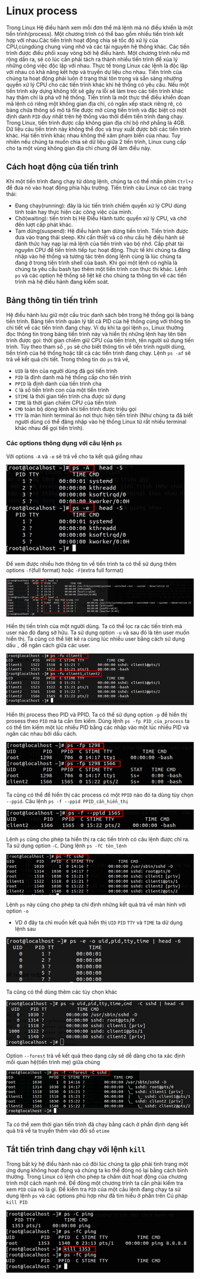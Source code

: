 # Linux process

Trong Linux Hệ điều hành xem mỗi đơn thể mã lệnh mà nó điều khiển là một tiến trình(process). Một chương trình có thể bao gồm nhiều tiến trình kết hợp với nhau.Các tiến trình hoạt động chia sẻ tốc độ xử lý của CPU,cùngdùng chung vùng nhớ và các tài nguyên hệ thông khác. Các tiến trình được điều phối xoay vòng bởi hệ điều hành. Một chương trình nếu mở rộng dần ra, sẽ có lúc cần phải tách ra thành nhiều tiến trình để xủa lý những công việc độc lập với nhau. Thực tế trong Linux các lệnh là độc lập với nhau có khả năng kết hợp và truyền dự liệu cho nhau.
Tiến trình của chúng ta hoạt động phải luôn ở trạng thái tôn trọng và sẵn sàng nhường quyền xử lý CPU cho các tiến trình khác khi hệ thống có yêu cầu. Nếu một tiến trình xây dựng không tốt sẽ gây ra lỗi sẽ làm treo các tiến trình khác hay thậm chí là phá vỡ hệ thống.
Tiến trình là một thực thể điều khiển đoạn mã lệnh có riêng một không gian địa chỉ, có ngăn xếp stack riêng rẽ, có bảng chứa thông số mô tả file được mở cùng tiến trình và đặc biệt có một định danh `PID` duy nhất trên hệ thống vào thời điểm tiến trình đang chạy.
Trong Linux, tiến trình được cấp không gian địa chỉ bộ nhớ phẳng là 4GB. Dữ liệu cảu tiến trình này không thể đọc và truy xuất được bởi các tiến trình khác. Hai tiến trình khác nhau không thể xâm phạm biến của nhau. Tuy nhiên nếu chúng ta muốn chia sẻ dữ liệu giữa 2 tiến trình, Linux cung cấp cho ta một vùng không gian địa chỉ chung để làm điều này.

## Cách hoạt động của tiến trình

Khi một tiến trình đang chạy từ dòng lệnh, chúng ta có thể nhấn phím `Ctrl+z` để đưa nó vào hoạt động phía hậu trường. Tiến trình cảu Linux có các trạng thái:

- Đang chạy(running): đây là lúc tiến trình chiếm quyền xử lý CPU dùng tính toán hay thực hiện các công việc của mình.
- Chờ(waiting): tiến trình bị Hệ Điều Hành tước quyền xử lý CPU, và chờ đến lượt cấp phát khác.
- Tạm dừng(suspend): Hệ điều hành tạm dừng tiến trình. Tiến trình được đưa vào trạng thái sleep. Khi cần thiết và có nhu cầu hệ điều hành sẽ đánh thức hay nạp lại mã lệnh của tiến trình vào bộ nhớ. Cấp phát tài nguyên CPU để tiến trình tiếp tục hoạt động.
  Thực tế khi chúng ta đăng nhập vào hệ thống và tương tác trên dòng lệnh cùng là lúc chúng ta đang ở trong tiến trình shell của bash. Khi gọi một lệnh có nghĩa là chúng ta yêu cầu bash tạo thêm một tiến trình con thực thi khác.
  Lệnh `ps` và các option hệ thống sẽ liệt kê cho chúng ta thông tin về các tiến trình mà hệ điều hành đang kiểm soát.

## Bảng thông tin tiến trình

Hệ điều hành lưu giữ một cấu trúc danh sách bên trong hệ thống gọi là bảng tiến trình. Bảng tiến trình quản lý tất cả PID của hệ thống cùng với thông tin chi tiết về các tiến trình đang chạy. Ví dụ khi ta gọi lệnh `ps`, Linux thường đọc thông tin trong bảng tiến trình này và hiển thị những lệnh hay tên tiến trình được gọi: thời gian chiếm giữ CPU của tiến trình, tên người sử dụng tiến trình.
Tùy theo tham số , `ps` sẽ cho biết thông tin về tiến trình người dùng, tiến trình của hệ thống hoặc tất cả các tiến trình đang chạy. Lệnh `ps -af` sẽ trả về kết quả chi tiết.
Trong thông tin do `ps` trả về,

- `UID` là tên của người dùng đã goi tiến trình
- `PID` là định danh mà hệ thống cấp cho tiến trình
- `PPID` là định danh của tiến trình cha
- `C` là số tiến trình con của một tiến trình
- `STIME` là thời gian tiến trình cha được sử dụng
- `TIME` là thời gian chiếm CPU của tiến trình
- `CMD` toàn bộ dòng lệnh khi tiến trình được triệu gọi
- `TTY` là màn hình terminal ảo nơi thực hiện tiến trình (Như chúng ta đã biết người dùng có thể đăng nhập vào hệ thống Linux từ rất nhiều terminal khác nhau để gọi tiến trình).

### Các options thông dụng với câu lệnh `ps`

Với options `-A` và `-e` sẽ trả về cho ta kết quả giồng nhau

![](../images/ps1.png)

Để xem được nhiều hơn thông tin về tiến trình ta có thể sử dụng thêm options `-f`(full format) hoặc `-F`(extra full format)

![](../images/ps2.png)

Hiển thị tiến trình của một người dùng. Ta có thể lọc ra các tiến trình mà user nào đó đang sở hữu. Ta sử dụng option `-u` và sau đó là tên user muốn hiển thị. Ta cũng có thể liệt kê ra cùng lúc nhiều user bằng cách sử dụng dấu `,` để ngăn cách giữa các user.

![](../images/ps3.png)

Hiển thị process theo PID và PPID. Ta có thể sử dụng option `-p` để hiển thị prosess theo `PID` mà ta cần tìm kiếm. Dùng lệnh `ps -fp PID_của_process` ta có thể tìm kiếm một lúc nhiều PID bằng các nhập vào một lúc nhiều PID và ngăn các nhau bởi dấu cách.

![](../images/ps4.png)

Ta cũng có thể để hiển thị các process có một `PPID` nào đó ta dùng tùy chọn `--ppid`. Câu lệnh
`ps -f --ppid PPID_cần_hiển_thị`

![](../images/ps5.png)

Lệnh `ps` cũng cho phép ta hiển thị ra các tiến trình có câu lệnh được chỉ ra. Ta sử dụng option `-C`. Dùng lệnh `ps -fC tên_lệnh`

![](../images/ps6.png)

Lệnh `ps` này cũng cho phép ta chỉ định những kết quả trả về màn hình với option `-o`

- VD ở đây ta chỉ muốn kết quả hiển thị `UID` `PID` `TTY` và `TIME` ta dử dụng lệnh sau

![](../images/ps7.png)

Ta cũng có thể dùng thêm các tùy chọn khác

![](../images/ps9.png)

Option `--forest` trả về kết quả theo dạng cây sẽ dễ dàng cho ta xác định mối quan hệ(tiến trình mẹ) giữa chúng

![](../images/ps10.png)

Ta có thể xem thời gian tiến trình đã chạy bằng cách ở phần định dạng kết quả trả về ta truyền thêm vào đối số `etime`

## Tắt tiến trình đang chạy với lệnh `kill`

Trong bất kỳ hệ điều hành nào có đôi lúc chúng ta gặp phải tình trạng một ứng dụng không hoạt đọng và chúng ta ko thể đóng nó lại bằng cách bình thường. Trong Linux có lệnh cho phép ta chấm dứt hoạt động của chương trình một cách mạnh mẽ.
Để đóng một chương trình ta cần phải kiểm tra xem `PID` của nó là gì. Để kiểm tra `PID` của một câu lệnh đang chạy ta sử dụng lệnh `ps` và các options phù hợp như đã tìm hiểu ở phần trên
Cú pháp `kill PID`

![](../images/ps1.1.png)
